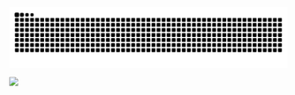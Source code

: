 <picture>
  <source media="(prefers-color-scheme: dark)" srcset="https://raw.githubusercontent.com/ccinv/ccinv/output/github-snake-dark.svg" />
  <source media="(prefers-color-scheme: light)" srcset="https://raw.githubusercontent.com/ccinv/ccinv/output/github-snake.svg" />
  <img alt="github-snake" src="github-snake.svg" />
</picture>

![](https://komarev.com/ghpvc/?ccinv)
